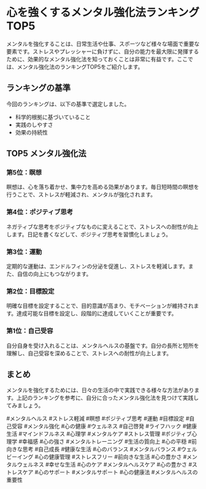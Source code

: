 # 心を強くするメンタル強化法ランキングTOP5

メンタルを強化することは、日常生活や仕事、スポーツなど様々な場面で重要な要素です。ストレスやプレッシャーに負けずに、自分の能力を最大限に発揮するために、効果的なメンタル強化法を知っておくことは非常に有益です。ここでは、メンタル強化法のランキングTOP5をご紹介します。

## ランキングの基準
今回のランキングは、以下の基準で選定しました。
- 科学的根拠に基づいていること
- 実践のしやすさ
- 効果の持続性

## TOP5 メンタル強化法

### 第5位：瞑想
瞑想は、心を落ち着かせ、集中力を高める効果があります。毎日短時間の瞑想を行うことで、ストレスが軽減され、メンタルが強化されます。

### 第4位：ポジティブ思考
ネガティブな思考をポジティブなものに変えることで、ストレスへの耐性が向上します。日記を書くなどして、ポジティブ思考を習慣化しましょう。

### 第3位：運動
定期的な運動は、エンドルフィンの分泌を促進し、ストレスを軽減します。また、自信の向上にもつながります。

### 第2位：目標設定
明確な目標を設定することで、目的意識が高まり、モチベーションが維持されます。達成可能な目標を設定し、段階的に達成していくことが重要です。

### 第1位：自己受容
自分自身を受け入れることは、メンタルヘルスの基盤です。自分の長所と短所を理解し、自己受容を深めることで、ストレスへの耐性が向上します。

## まとめ
メンタルを強化するためには、日々の生活の中で実践できる様々な方法があります。上記のランキングを参考に、自分に合ったメンタル強化法を見つけて実践してみましょう。

#メンタルヘルス #ストレス軽減 #瞑想 #ポジティブ思考 #運動 #目標設定 #自己受容 #メンタル強化 #心の健康 #ウェルネス #自己啓発 #ライフハック #健康生活 #マインドフルネス #心理学 #メンタルケア #ストレス管理 #ポジティブ心理学 #幸福感 #心の強さ #メンタルトレーニング #生活の質向上 #心の平穏 #前向きな思考 #自己成長 #健康な生活 #心のバランス #メンタルバランス #ウェルビーイング #心の健康管理 #ストレスフリー #前向きな生活 #心の豊かさ #メンタルウェルネス #幸せな生活 #心のケア #メンタルヘルスケア #心の豊かさ #ストレスケア #心のサポート #メンタルサポート #心の健康法 #メンタルヘルスの重要性